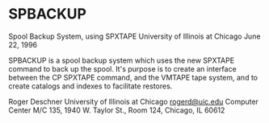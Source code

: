 # SPBACKUP

Spool Backup System, using SPXTAPE
University of Illinois at Chicago
June 22, 1996


SPBACKUP is a spool backup system which uses the new SPXTAPE command to back up the spool.  It's purpose is to create an interface between the CP SPXTAPE command, and the VMTAPE tape system, and to create catalogs and indexes to facilitate restores.

Roger Deschner      University of Illinois at Chicago     rogerd@uic.edu
Computer Center M/C 135, 1940 W. Taylor St., Room 124, Chicago, IL 60612
